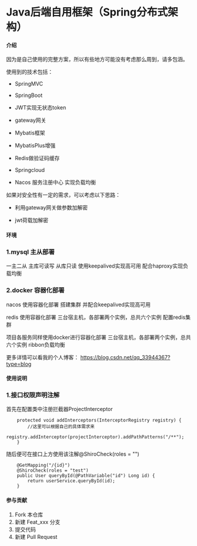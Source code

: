 # Java后端自用框架（Spring分布式架构）

#### 介绍

因为是自己使用的完整方案，所以有些地方可能没有考虑那么周到，请多包涵。

使用到的技术包括：

- SpringMVC

- SpringBoot

- JWT实现无状态token

- gateway网关

- Mybatis框架

- MybatisPlus增强

- Redis做验证码缓存

- Springcloud

- Nacos 服务注册中心 实现负载均衡

如果对安全性有一定的需求，可以考虑以下思路：

- 利用gateway网关做参数加解密

- jwt荷载加解密


#### 环境

### 1.mysql 主从部署

一主二从 主库可读写 从库只读
使用keepalived实现高可用
配合haproxy实现负载均衡

### 2.docker 容器化部署

nacos 使用容器化部署
搭建集群 并配合keepalived实现高可用

redis 使用容器化部署
三台宿主机，各部署两个实例，总共六个实例
配置redis集群

项目各服务同样使用docker进行容器化部署
三台宿主机，各部署两个实例，总共六个实例
ribbon负载均衡

更多详情可以看我的个人博客：
https://blog.csdn.net/qq_33944367?type=blog

#### 使用说明

### 1.接口权限声明注解

首先在配置类中注册拦截器ProjectInterceptor

```
    protected void addInterceptors(InterceptorRegistry registry) {
        //这里可以根据自己的具体需求来
        registry.addInterceptor(projectInterceptor).addPathPatterns("/**");
    }
```
随后便可在接口上方使用该注解@ShiroCheck(roles = "")

```
    @GetMapping("/{id}")
    @ShiroCheck(roles = "test")
    public User queryById(@PathVariable("id") Long id) {
        return userService.queryById(id);
    }
```

#### 参与贡献

1.  Fork 本仓库
2.  新建 Feat_xxx 分支
3.  提交代码
4.  新建 Pull Request
